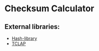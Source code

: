 # Checksum Calculator

## External libraries: 
- [Hash-library](https://github.com/stbrumme/hash-library)
- [TCLAP](https://github.com/mirror/tclap)